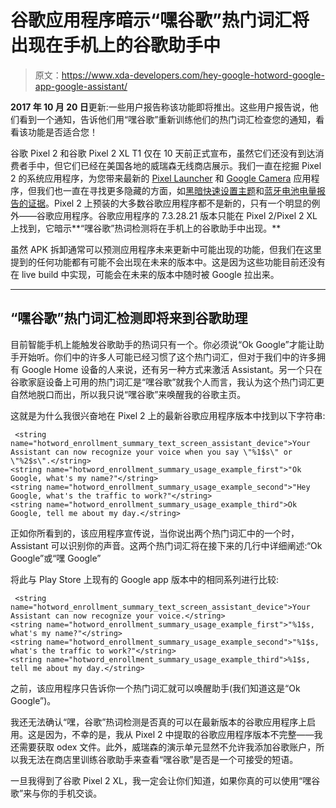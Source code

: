 # 谷歌应用程序暗示“嘿谷歌”热门词汇将出现在手机上的谷歌助手中

> 原文：<https://www.xda-developers.com/hey-google-hotword-google-app-google-assistant/>

**2017 年 10 月 20 日**更新:一些用户报告称该功能即将推出。这些用户报告说，他们看到一个通知，告诉他们用“嘿谷歌”重新训练他们的热门词汇检查您的通知，看看该功能是否适合您！

谷歌 Pixel 2 和谷歌 Pixel 2 XL T1 仅在 10 天前正式宣布，虽然它们还没有到达消费者手中，但它们已经在美国各地的威瑞森无线商店展示。我们一直在挖掘 Pixel 2 的系统应用程序，为您带来最新的 [Pixel Launcher](https://www.xda-developers.com/get-google-pixel-2-pixel-launcher-bottom-search-bar/) 和 [Google Camera](https://www.xda-developers.com/download-google-camera-motion-photo/) 应用程序，但我们也一直在寻找更多隐藏的方面，如[黑暗快速设置主题](https://www.xda-developers.com/hidden-dark-theme-google-pixel-2/)和[蓝牙电池电量报告的证据](https://www.xda-developers.com/google-pixel-2-adds-bluetooth-battery-level-reporting/)。Pixel 2 上预装的大多数谷歌应用程序都不是新的，只有一个明显的例外——谷歌应用程序。谷歌应用程序的 7.3.28.21 版本只能在 Pixel 2/Pixel 2 XL 上找到，它暗示**“嘿谷歌”热词检测将在手机上的谷歌助手中出现。**

虽然 APK 拆卸通常可以预测应用程序未来更新中可能出现的功能，但我们在这里提到的任何功能都有可能不会出现在未来的版本中。这是因为这些功能目前还没有在 live build 中实现，可能会在未来的版本中随时被 Google 拉出来。

* * *

## “嘿谷歌”热门词汇检测即将来到谷歌助理

目前智能手机上能触发谷歌助手的热词只有一个。你必须说“Ok Google”才能让助手开始听。你们中的许多人可能已经习惯了这个热门词汇，但对于我们中的许多拥有 Google Home 设备的人来说，还有另一种方式来激活 Assistant。另一个只在谷歌家庭设备上可用的热门词汇是“嘿谷歌”就我个人而言，我认为这个热门词汇更自然地脱口而出，所以我只说“嘿谷歌”来唤醒我的谷歌主页。

这就是为什么我很兴奋地在 Pixel 2 上的最新谷歌应用程序版本中找到以下字符串:

```
 <string name="hotword_enrollment_summary_text_screen_assistant_device">Your Assistant can now recognize your voice when you say \"%1$s\" or \"%2$s\".</string>
<string name="hotword_enrollment_summary_usage_example_first">"Ok Google, what's my name?"</string>
<string name="hotword_enrollment_summary_usage_example_second">"Hey Google, what's the traffic to work?"</string>
<string name="hotword_enrollment_summary_usage_example_third">Ok Google, tell me about my day.</string> 
```

正如你所看到的，该应用程序宣传说，当你说出两个热门词汇中的一个时，Assistant 可以识别你的声音。这两个热门词汇将在接下来的几行中详细阐述:“Ok Google”或“嘿 Google”

将此与 Play Store 上现有的 Google app 版本中的相同系列进行比较:

```
 <string name="hotword_enrollment_summary_text_screen_assistant_device">Your Assistant can now recognize your voice.</string>
<string name="hotword_enrollment_summary_usage_example_first">"%1$s, what's my name?"</string>
<string name="hotword_enrollment_summary_usage_example_second">"%1$s, what's the traffic to work?"</string>
<string name="hotword_enrollment_summary_usage_example_third">%1$s, tell me about my day.</string> 
```

之前，该应用程序只告诉你一个热门词汇就可以唤醒助手(我们知道这是“Ok Google”)。

我还无法确认“嘿，谷歌”热词检测是否真的可以在最新版本的谷歌应用程序上启用。这是因为，不幸的是，我从 Pixel 2 中提取的谷歌应用程序版本不完整——我还需要获取 odex 文件。此外，威瑞森的演示单元显然不允许我添加谷歌账户，所以我无法在商店里训练谷歌助手来查看“嘿谷歌”是否是一个可接受的短语。

一旦我得到了谷歌 Pixel 2 XL，我一定会让你们知道，如果你真的可以使用“嘿谷歌”来与你的手机交谈。
